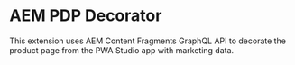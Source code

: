 # AEM PDP Decorator

This extension uses AEM Content Fragments GraphQL API to decorate the product page from the PWA Studio app with marketing data.
